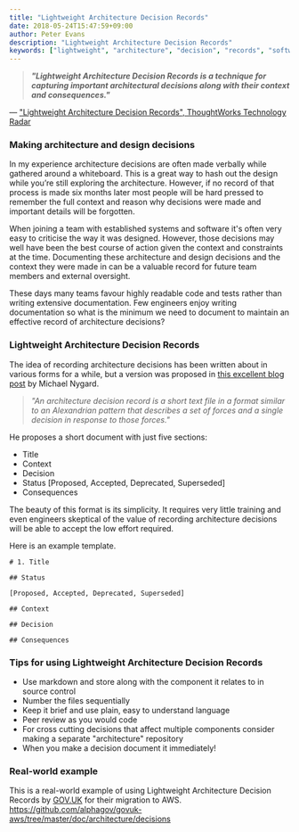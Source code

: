```yaml
---
title: "Lightweight Architecture Decision Records"
date: 2018-05-24T15:47:59+09:00
author: Peter Evans
description: "Lightweight Architecture Decision Records"
keywords: ["lightweight", "architecture", "decision", "records", "software documentation", "markdown"]
---
```



>__*"Lightweight Architecture Decision Records is a technique for capturing important architectural decisions along with their context and consequences."*__

— ["Lightweight Architecture Decision Records", ThoughtWorks Technology Radar](https://www.thoughtworks.com/radar/techniques/lightweight-architecture-decision-records)


### Making architecture and design decisions

In my experience architecture decisions are often made verbally while gathered around a whiteboard.
This is a great way to hash out the design while you’re still exploring the architecture.
However, if no record of that process is made six months later most people will be hard pressed to remember the full context and reason why decisions were made and important details will be forgotten.

When joining a team with established systems and software it's often very easy to criticise the way it was designed.
However, those decisions may well have been the best course of action given the context and constraints at the time.
Documenting these architecture and design decisions and the context they were made in can be a valuable record for future team members and external oversight.

These days many teams favour highly readable code and tests rather than writing extensive documentation.
Few engineers enjoy writing documentation so what is the minimum we need to document to maintain an effective record of architecture decisions?


### Lightweight Architecture Decision Records

The idea of recording architecture decisions has been written about in various forms for a while, but a version was proposed in [this excellent blog post](http://thinkrelevance.com/blog/2011/11/15/documenting-architecture-decisions) by Michael Nygard.

>*"An architecture decision record is a short text file in a format similar to an Alexandrian pattern that describes a set of forces and a single decision in response to those forces."*

He proposes a short document with just five sections:

- Title
- Context
- Decision
- Status [Proposed, Accepted, Deprecated, Superseded]
- Consequences

The beauty of this format is its simplicity.
It requires very little training and even engineers skeptical of the value of recording architecture decisions will be able to accept the low effort required.

Here is an example template.
```
# 1. Title

## Status

[Proposed, Accepted, Deprecated, Superseded]

## Context

## Decision

## Consequences
```


### Tips for using Lightweight Architecture Decision Records

- Use markdown and store along with the component it relates to in source control
- Number the files sequentially
- Keep it brief and use plain, easy to understand language
- Peer review as you would code
- For cross cutting decisions that affect multiple components consider making a separate "architecture" repository
- When you make a decision document it immediately!


### Real-world example

This is a real-world example of using Lightweight Architecture Decision Records by [GOV.UK](https://www.gov.uk/) for their migration to AWS.
https://github.com/alphagov/govuk-aws/tree/master/doc/architecture/decisions
